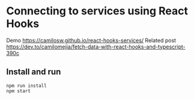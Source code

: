 # Connecting to services using React Hooks

Demo https://camilosw.github.io/react-hooks-services/
Related post https://dev.to/camilomejia/fetch-data-with-react-hooks-and-typescript-390c

## Install and run

```
npm run install
npm start
```
